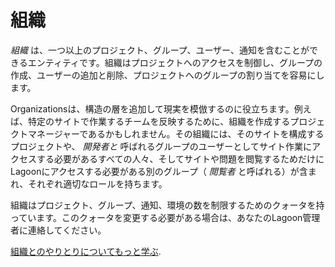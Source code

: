 # 組織

_組織_ は、一つ以上のプロジェクト、グループ、ユーザー、通知を含むことができるエンティティです。組織はプロジェクトへのアクセスを制御し、グループの作成、ユーザーの追加と削除、プロジェクトへのグループの割り当てを容易にします。

Organizationsは、構造の層を追加して現実を模倣するのに役立ちます。例えば、特定のサイトで作業するチームを反映するために、組織を作成するプロジェクトマネージャーであるかもしれません。その組織には、そのサイトを構成するプロジェクトや、 _開発者と_ 呼ばれるグループのユーザーとしてサイト作業にアクセスする必要があるすべての人々、そしてサイトや問題を閲覧するためだけにLagoonにアクセスする必要がある別のグループ（ _閲覧者_ と呼ばれる）が含まれ、それぞれ適切なロールを持ちます。

組織はプロジェクト、グループ、通知、環境の数を制限するためのクォータを持っています。このクォータを変更する必要がある場合は、あなたのLagoon管理者に連絡してください。

[組織とのやりとりについてもっと学ぶ](../../interacting/organizations.md).